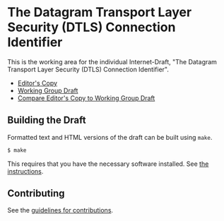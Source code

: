 # The Datagram Transport Layer Security (DTLS) Connection Identifier

This is the working area for the individual Internet-Draft, "The Datagram Transport Layer Security (DTLS) Connection Identifier".

* [Editor's Copy](https://ekr.github.io/dtls-conn-id/#go.draft-rescorla-tls-dtls-connection-id.html)
* [Working Group Draft](https://tools.ietf.org/html/draft-rescorla-tls-dtls-connection-id)
* [Compare Editor's Copy to Working Group Draft](https://ekr.github.io/dtls-conn-id/#go.draft-rescorla-tls-dtls-connection-id.diff)

## Building the Draft

Formatted text and HTML versions of the draft can be built using `make`.

```sh
$ make
```

This requires that you have the necessary software installed.  See
[the instructions](https://github.com/martinthomson/i-d-template/blob/master/doc/SETUP.md).


## Contributing

See the
[guidelines for contributions](https://github.com/ekr/dtls-conn-id/blob/master/CONTRIBUTING.md).
